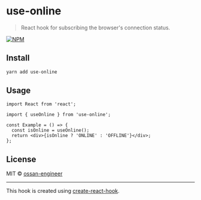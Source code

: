 # use-online

> React hook for subscribing the browser&#x27;s connection status.

[![NPM](https://img.shields.io/npm/v/@ossan-engineer/use-online.svg)](https://www.npmjs.com/package/@ossan-engineer/use-online)

## Install

```bash
yarn add use-online
```

## Usage

```tsx
import React from 'react';

import { useOnline } from 'use-online';

const Example = () => {
  const isOnline = useOnline();
  return <div>{isOnline ? 'ONLINE' : 'OFFLINE'}</div>;
};
```

## License

MIT © [ossan-engineer](https://github.com/ossan-engineer)

---

This hook is created using [create-react-hook](https://github.com/hermanya/create-react-hook).
